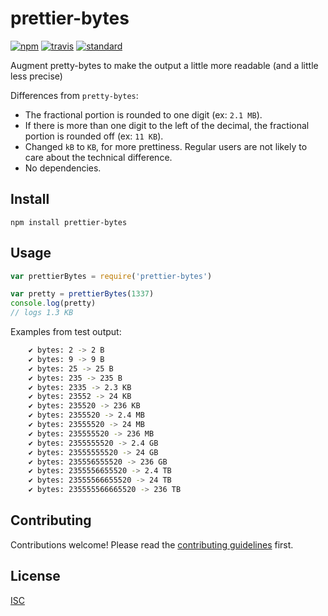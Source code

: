 # prettier-bytes

[![npm][npm-image]][npm-url]
[![travis][travis-image]][travis-url]
[![standard][standard-image]][standard-url]

[npm-image]: https://img.shields.io/npm/v/prettier-bytes.svg?style=flat-square
[npm-url]: https://www.npmjs.com/package/prettier-bytes
[travis-image]: https://img.shields.io/travis/Flet/prettier-bytes.svg?style=flat-square
[travis-url]: https://travis-ci.org/Flet/prettier-bytes
[standard-image]: https://img.shields.io/badge/code%20style-standard-brightgreen.svg?style=flat-square
[standard-url]: http://npm.im/standard

Augment pretty-bytes to make the output a little more readable (and a little less precise)

Differences from `pretty-bytes`:
 - The fractional portion is rounded to one digit (ex: `2.1 MB`).
 - If there is more than one digit to the left of the decimal, the fractional portion is rounded off  (ex: `11 KB`).
 - Changed `kB` to `KB`, for more prettiness. Regular users are not likely to care about the technical difference.
 - No dependencies.

## Install

```
npm install prettier-bytes
```

## Usage

```js
var prettierBytes = require('prettier-bytes')

var pretty = prettierBytes(1337)
console.log(pretty)
// logs 1.3 KB
```

Examples from test output:
```bash
    ✔ bytes: 2 -> 2 B
    ✔ bytes: 9 -> 9 B
    ✔ bytes: 25 -> 25 B
    ✔ bytes: 235 -> 235 B
    ✔ bytes: 2335 -> 2.3 KB
    ✔ bytes: 23552 -> 24 KB
    ✔ bytes: 235520 -> 236 KB
    ✔ bytes: 2355520 -> 2.4 MB
    ✔ bytes: 23555520 -> 24 MB
    ✔ bytes: 235555520 -> 236 MB
    ✔ bytes: 2355555520 -> 2.4 GB
    ✔ bytes: 23555555520 -> 24 GB
    ✔ bytes: 235556555520 -> 236 GB
    ✔ bytes: 2355556655520 -> 2.4 TB
    ✔ bytes: 23555566655520 -> 24 TB
    ✔ bytes: 235555566665520 -> 236 TB
```

## Contributing

Contributions welcome! Please read the [contributing guidelines](CONTRIBUTING.md) first.

## License

[ISC](LICENSE)
